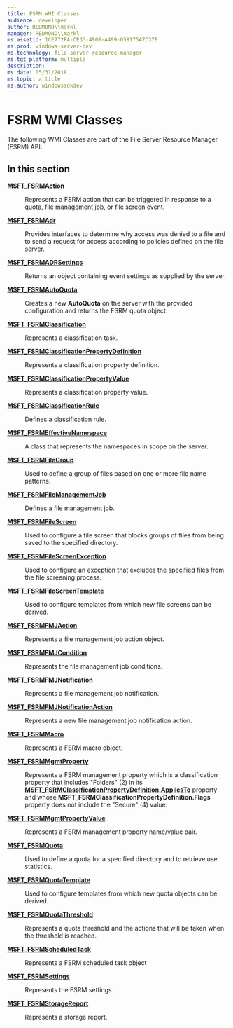 ```yaml
---
title: FSRM WMI Classes
audience: developer
author: REDMOND\\markl
manager: REDMOND\\markl
ms.assetid: 1CE772FA-CE33-4900-A499-058175A7C37E
ms.prod: windows-server-dev
ms.technology: file-server-resource-manager
ms.tgt_platform: multiple
description: 
ms.date: 05/31/2018
ms.topic: article
ms.author: windowssdkdev
---
```


# FSRM WMI Classes

The following WMI Classes are part of the File Server Resource Manager (FSRM) API:

## In this section

<dl> <dt>

[**MSFT\_FSRMAction**](msft-fsrmaction.md)
</dt> <dd>

Represents a FSRM action that can be triggered in response to a quota, file management job, or file screen event.

</dd> <dt>

[**MSFT\_FSRMAdr**](msft-fsrmadr.md)
</dt> <dd>

Provides interfaces to determine why access was denied to a file and to send a request for access according to policies defined on the file server.

</dd> <dt>

[**MSFT\_FSRMADRSettings**](msft-fsrmadrsettings.md)
</dt> <dd>

Returns an object containing event settings as supplied by the server.

</dd> <dt>

[**MSFT\_FSRMAutoQuota**](msft-fsrmautoquota.md)
</dt> <dd>

Creates a new **AutoQuota** on the server with the provided configuration and returns the FSRM quota object.

</dd> <dt>

[**MSFT\_FSRMClassification**](msft-fsrmclassification.md)
</dt> <dd>

Represents a classification task.

</dd> <dt>

[**MSFT\_FSRMClassificationPropertyDefinition**](msft-fsrmclassificationpropertydefinition.md)
</dt> <dd>

Represents a classification property definition.

</dd> <dt>

[**MSFT\_FSRMClassificationPropertyValue**](msft-fsrmclassificationpropertyvalue.md)
</dt> <dd>

Represents a classification property value.

</dd> <dt>

[**MSFT\_FSRMClassificationRule**](msft-fsrmclassificationrule.md)
</dt> <dd>

Defines a classification rule.

</dd> <dt>

[**MSFT\_FSRMEffectiveNamespace**](msft-fsrmeffectivenamespace.md)
</dt> <dd>

A class that represents the namespaces in scope on the server.

</dd> <dt>

[**MSFT\_FSRMFileGroup**](msft-fsrmfilegroup.md)
</dt> <dd>

Used to define a group of files based on one or more file name patterns.

</dd> <dt>

[**MSFT\_FSRMFileManagementJob**](msft-fsrmfilemanagementjob.md)
</dt> <dd>

Defines a file management job.

</dd> <dt>

[**MSFT\_FSRMFileScreen**](msft-fsrmfilescreen.md)
</dt> <dd>

Used to configure a file screen that blocks groups of files from being saved to the specified directory.

</dd> <dt>

[**MSFT\_FSRMFileScreenException**](msft-fsrmfilescreenexception.md)
</dt> <dd>

Used to configure an exception that excludes the specified files from the file screening process.

</dd> <dt>

[**MSFT\_FSRMFileScreenTemplate**](msft-fsrmfilescreentemplate.md)
</dt> <dd>

Used to configure templates from which new file screens can be derived.

</dd> <dt>

[**MSFT\_FSRMFMJAction**](msft-fsrmfmjaction.md)
</dt> <dd>

Represents a file management job action object.

</dd> <dt>

[**MSFT\_FSRMFMJCondition**](msft-fsrmfmjcondition.md)
</dt> <dd>

Represents the file management job conditions.

</dd> <dt>

[**MSFT\_FSRMFMJNotification**](msft-fsrmfmjnotification.md)
</dt> <dd>

Represents a file management job notification.

</dd> <dt>

[**MSFT\_FSRMFMJNotificationAction**](msft-fsrmfmjnotificationaction.md)
</dt> <dd>

Represents a new file management job notification action.

</dd> <dt>

[**MSFT\_FSRMMacro**](msft-fsrmmacro.md)
</dt> <dd>

Represents a FSRM macro object.

</dd> <dt>

[**MSFT\_FSRMMgmtProperty**](msft-fsrmmgmtproperty.md)
</dt> <dd>

Represents a FSRM management property which is a classification property that includes "Folders" (2) in its [**MSFT\_FSRMClassificationPropertyDefinition.AppliesTo**](msft-fsrmclassificationpropertydefinition.md) property and whose **MSFT\_FSRMClassificationPropertyDefinition.Flags** property does not include the "Secure" (4) value.

</dd> <dt>

[**MSFT\_FSRMMgmtPropertyValue**](msft-fsrmmgmtpropertyvalue.md)
</dt> <dd>

Represents a FSRM management property name/value pair.

</dd> <dt>

[**MSFT\_FSRMQuota**](msft-fsrmquota.md)
</dt> <dd>

Used to define a quota for a specified directory and to retrieve use statistics.

</dd> <dt>

[**MSFT\_FSRMQuotaTemplate**](msft-fsrmquotatemplate.md)
</dt> <dd>

Used to configure templates from which new quota objects can be derived.

</dd> <dt>

[**MSFT\_FSRMQuotaThreshold**](msft-fsrmquotathreshold.md)
</dt> <dd>

Represents a quota threshold and the actions that will be taken when the threshold is reached.

</dd> <dt>

[**MSFT\_FSRMScheduledTask**](msft-fsrmscheduledtask.md)
</dt> <dd>

Represents a FSRM scheduled task object

</dd> <dt>

[**MSFT\_FSRMSettings**](msft-fsrmsettings.md)
</dt> <dd>

Represents the FSRM settings.

</dd> <dt>

[**MSFT\_FSRMStorageReport**](msft-fsrmstoragereport.md)
</dt> <dd>

Represents a storage report.

</dd> </dl>

 

 




